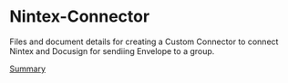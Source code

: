 # Nintex-Connector

Files and document details for creating a Custom Connector to connect Nintex and Docusign for sendiing Envelope to a group.

[Summary](https://nikhilnayyar.web.app/projects#nintex-docusign)
